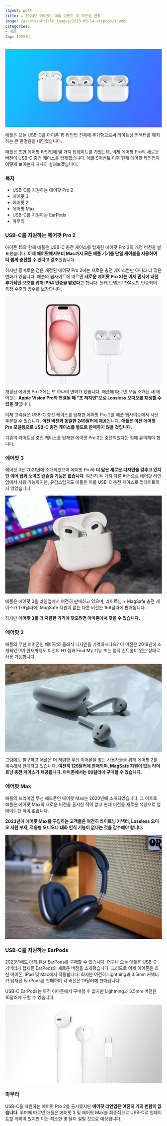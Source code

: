 ```yaml
---
layout: post  
title: ✚ 2023년 에어팟! 애플 이벤트 후 라인업 현황
image: /assets/article_images/2023-09-14-airpods/1.webp
categories:
- 애플
tag: [에어팟]
---
```


<div class="markdown-image">
<img src="/assets/article_images/2023-09-14-airpods/1.webp" alt="" align="middle"/> </div>

<p class="drop-korean">
애플은 오늘 USB-C를 아이폰 15 라인업 전체에 추가함으로써 라이트닝 커넥터를 폐지하는 큰 한걸음을 내딛었습니다.
</p>

애플은 또한 에어팟 라인업에 몇 가지 업데이트를 가했는데, 이제 에어팟 Pro의 새로운 버전이 USB-C 충전 케이스를 탑재했습니다. 애플 S이벤트 이후 현재 에어팟 라인업이 어떻게 보이는지 자세히 살펴보겠습니다.

### 목차

- USB-C를 지원하는 에어팟 Pro 2
- 에어팟 3
- 에어팟 2
- 에어팟 Max
- USB-C를 지원하는 EarPods
- 마무리

### USB-C를 지원하는 에어팟 Pro 2

아이폰 15와 함께 애플은 USB-C 충전 케이스를 탑재한 에어팟 Pro 2의 개정 버전을 발표했습니다. **이제 에어팟에서부터 Mac까지 모든 애플 기기를 단일 케이블을 사용하여 더 쉽게 충전할 수 있다고 강조**했습니다.

하지만 흥미로운 점은 개정된 에어팟 Pro 2에는 새로운 충전 케이스뿐만 아니라 더 많은 변화가 있습니다. 애플의 웹사이트에 따르면 **새로운 에어팟 Pro 2(는 이제 먼지에 대한 추가적인 보호를 위해 IP54 인증을 받았다**고 합니다. 원래 모델은 IPX4로만 인증되어 특정 수준의 방수를 보장합니다.

<div class="markdown-image">
<img src="/assets/article_images/2023-09-14-airpods/2.webp" alt="" align="middle"/> </div>

개정된 에어팟 Pro 2에는 또 하나의 변화가 있습니다. 애플에 따르면 오늘 소개된 새 에어팟는 **Apple Vision Pro와 연결될 때 "초 저지연"으로 Lossless 오디오를 재생할 수 있을 것**입니다.

이제 고객들은 USB-C 충전 케이스를 탑재한 에어팟 Pro 2를 애플 웹사이트에서 사전 주문할 수 있습니다. **이전 버전과 동일한 249달러에 제공**됩니다. **애플은 이전 에어팟 Pro 모델용으로 USB-C 충전 케이스를 별도로 판매하지 않을 것입니다.**

기존의 라이트닝 충전 케이스를 탑재한 에어팟 Pro 2는 중단되었다는 점에 유의해야 합니다.

### 에어팟 3

에어팟 3은 2021년에 소개되었으며 에어팟 Pro와 **더 닮은 새로운 디자인을 갖추고 있지만 이어 팁과 노이즈 캔슬링 기능은 없습니다**. 여전히 두 가지 다른 버전으로 에어팟 라인업에서 사용 가능하지만, 유감스럽게도 애플은 이를 USB-C 충전 케이스로 업데이트하지 않았습니다.

<div class="markdown-image">
<img src="/assets/article_images/2023-09-14-airpods/3.webp" alt="" align="middle"/> </div>

애플은 에어팟 3을 라인업에서 여전히 판매하고 있으며, 라이트닝 + MagSafe 충전 케이스가 179달러에, MagSafe 지원이 없는 다른 버전은 169달러에 판매됩니다.

하지만 **에어팟 3를 더 저렴한 가격에 찾으려면 아마존에서 찾을 수 있습니다.**

### 에어팟 2

애플의 무선 이어폰인 에어팟의 클래식 디자인을 기억하시나요? 이 버전은 2019년에 소개되었으며 현재까지도 이전의 H1 칩과 Find My 기능 또는 햅틱 컨트롤이 없는 상태로 사용 가능합니다.

<div class="markdown-image">
<img src="/assets/article_images/2023-09-14-airpods/4.webp" alt="" align="middle"/> </div>

그럼에도 불구하고 애플은 더 저렴한 무선 이어폰을 찾는 사용자들을 위해 에어팟 2를 계속해서 판매하고 있습니다. **여전히 129달러에 판매되며, MagSafe 지원이 없는 라이트닝 충전 케이스가 제공됩니다. 아마존에서는 99달러에 구매할 수 있습니다.**

### 에어팟 Max

애플의 프리미엄 무선 헤드폰인 에어팟 Max는 2020년에 소개되었습니다. 그 이후로 애플은 에어팟 Max의 새로운 버전을 출시한 적이 없고 현재 버전을 새로운 색상으로 업데이트한 적이 없습니다. 

**2023년에 에어팟 Max를 구입하는 고객들은 여전히 라이트닝 커넥터, Lossless 오디오 지원 부재, 적응형 오디오나 대화 인식 기능이 없다는 것을 감수해야 합니다.**

<div class="markdown-image">
<img src="/assets/article_images/2023-09-14-airpods/5.jpg" alt="" align="middle"/> </div>

### USB-C를 지원하는 EarPods

2023년에도 아직 유선 EarPods를 구매할 수 있습니다. 더구나 오늘 애플은 USB-C 커넥터가 탑재된 EarPods의 새로운 버전을 소개했습니다. 그러므로 이제 이어폰은 최신 아이폰, iPad 및 Mac에서 작동합니다. 회사는 여전히 Lightning과 3.5mm 커넥터가 탑재된 EarPods를 판매하며 각 버전은 19달러에 판매됩니다.

USB-C EarPods는 아직 아마존에서 구매할 수 없지만 Lightning과 3.5mm 버전은 16달러에 구할 수 있습니다.

<div class="markdown-image">
<img src="/assets/article_images/2023-09-14-airpods/6.jpg" alt="" align="middle"/> </div>

### 마무리

USB-C를 지원하는 에어팟 Pro 2를 출시했지만 **에어팟 라인업은 여전히 거의 변함이 없습니다.** 루머에 따르면 애플은 에어팟 3 및 에어팟 Max를 최종적으로 USB-C로 업데이트할 계획이 있지만 이는 최소한 몇 달이 걸릴 것으로 예상됩니다.
